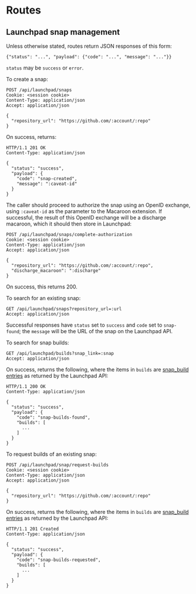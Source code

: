 # Routes

## Launchpad snap management

Unless otherwise stated, routes return JSON responses of this form:

    {"status": "...", "payload": {"code": "...", "message": "..."}}

`status` may be `success` or `error`.

To create a snap:

    POST /api/launchpad/snaps
    Cookie: <session cookie>
    Content-Type: application/json
    Accept: application/json

    {
      "repository_url": "https://github.com/:account/:repo"
    }

On success, returns:

    HTTP/1.1 201 OK
    Content-Type: application/json

    {
      "status": "success",
      "payload": {
        "code": "snap-created",
        "message": ":caveat-id"
      }
    }

The caller should proceed to authorize the snap using an OpenID exchange,
using `:caveat-id` as the parameter to the Macaroon extension.  If
successful, the result of this OpenID exchange will be a discharge macaroon,
which it should then store in Launchpad:

    POST /api/launchpad/snaps/complete-authorization
    Cookie: <session cookie>
    Content-Type: application/json
    Accept: application/json

    {
      "repository_url": "https://github.com/:account/:repo",
      "discharge_macaroon": ":discharge"
    }

On success, this returns 200.

To search for an existing snap:

    GET /api/launchpad/snaps?repository_url=:url
    Accept: application/json

Successful responses have `status` set to `success` and `code` set to
`snap-found`; the `message` will be the URL of the snap on the Launchpad
API.

To search for snap builds:

    GET /api/launchpad/builds?snap_link=:snap
    Accept: application/json

On success, returns the following, where the items in `builds` are
[snap\_build entries](https://launchpad.net/+apidoc/devel.html#snap_build)
as returned by the Launchpad API:

    HTTP/1.1 200 OK
    Content-Type: application/json

    {
      "status": "success",
      "payload": {
        "code": "snap-builds-found",
        "builds": [
          ...
        ]
      }
    }

To request builds of an existing snap:

    POST /api/launchpad/snap/request-builds
    Cookie: <session cookie>
    Content-Type: application/json
    Accept: application/json

    {
      "repository_url": "https://github.com/:account/:repo"
    }

On success, returns the following, where the items in `builds` are
[snap\_build entries](https://launchpad.net/+apidoc/devel.html#snap_build)
as returned by the Launchpad API:

    HTTP/1.1 201 Created
    Content-Type: application/json

    {
      "status": "success",
      "payload": {
        "code": "snap-builds-requested",
        "builds": [
          ...
        ]
      }
    }
